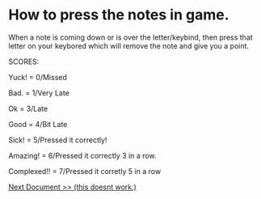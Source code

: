 # How to press the notes in game.

When a note is coming down or is over the letter/keybind, then press that letter on your keybored
which will remove the note and give you a point.

SCORES:

Yuck! = 0/Missed

Bad. = 1/Very Late

Ok = 3/Late

Good = 4/Bit Late

Sick! = 5/Pressed it correctly!

Amazing! = 6/Pressed it correctly 3 in a row.

Complexed!! = 7/Pressed it corretly 5 in a row

[Next Document >> (this doesnt work.)](press-keybinds)

